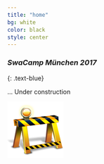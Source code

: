 ```yaml
---
title: "home"
bg: white
color: black
style: center
---
```


### *SwaCamp München 2017*
{: .text-blue}

... Under construction

<img src="img/under_construction.png"/>